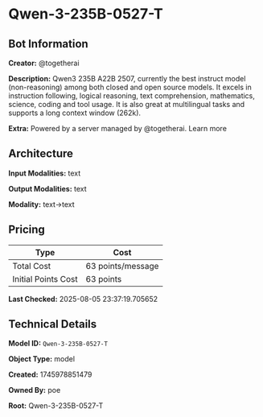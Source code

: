 # Qwen-3-235B-0527-T

## Bot Information

**Creator:** @togetherai

**Description:** Qwen3 235B A22B 2507, currently the best instruct model (non-reasoning) among both closed and open source models. It excels in instruction following, logical reasoning, text comprehension, mathematics, science, coding and tool usage. It is also great at multilingual tasks and supports a long context window (262k).

**Extra:** Powered by a server managed by @togetherai. Learn more


## Architecture

**Input Modalities:** text

**Output Modalities:** text

**Modality:** text->text


## Pricing

| Type | Cost |
|------|------|
| Total Cost | 63 points/message |
| Initial Points Cost | 63 points |

**Last Checked:** 2025-08-05 23:37:19.705652


## Technical Details

**Model ID:** `Qwen-3-235B-0527-T`

**Object Type:** model

**Created:** 1745978851479

**Owned By:** poe

**Root:** Qwen-3-235B-0527-T
